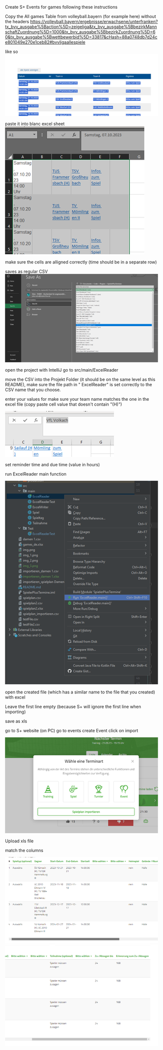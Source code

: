 Create S+ Events for games following these instructions

Copy the All games Table from volleyball.bayern (for example here) without the headers
https://volleyball.bayern/ergebnisse/erwachsene/unterfranken?tx_bvv_ausgabe%5Baction%5D=zeigeliga&tx_bvv_ausgabe%5BbezirkMannschaftZuordnung%5D=1000&tx_bvv_ausgabe%5BbezirkZuordnung%5D=60&tx_bvv_ausgabe%5Bwettbewerbid%5D=33817&cHash=88a0748db7d24ce801049e270e1ceb82#bvvligaallespiele

like so<br>
![img.png](Files/img.png)

paste it into blanc excel sheet<br>
![img_1.png](Files/img_1.png)

make sure the cells are alligned correctly (time should be in a separate row)

saves as regular CSV<br>
![img_2.png](Files/img_2.png)

open the project with IntelliJ go to src/main/ExcelReader

move the CSV into the Projekt Folder (it should be on the same level as this README), make sure the file path in "
ExcelReader" is set correctly to the CSV name that you choose.

enter your values for make sure your team name matches the one in the excel file (copy paste cell value that doesn't
contain "(H)")

![img_3.png](Files/img_3.png)

set reminder time and due time (value in hours)

run ExcelReader main function

![img_4.png](Files/img_4.png)

open the created file (which has a similar name to the file that you created) with excel

Leave the first line empty (because S+ will ignore the first line when importing)

save as xls

go to S+ website (on PC)
go to events create Event click on import

![img_5.png](Files/img_5.png)

Upload xls file

match the columns

![img_6.png](Files/img_6.png)
![img_7.png](Files/img_7.png)
